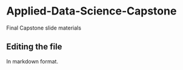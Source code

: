 # Applied-Data-Science-Capstone
Final Capstone slide materials
## Editing the file
In markdown format.
